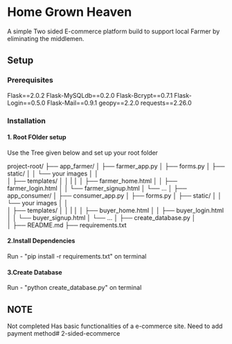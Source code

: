 # Home Grown Heaven

A simple Two sided E-commerce platform build to support local Farmer by eliminating the middlemen.

## Setup

### Prerequisites

Flask==2.0.2
Flask-MySQLdb==0.2.0
Flask-Bcrypt==0.7.1
Flask-Login==0.5.0
Flask-Mail==0.9.1
geopy==2.2.0
requests==2.26.0

### Installation

#### 1. Root FOlder setup

Use the Tree given below and set up your root folder

project-root/
├── app_farmer/
│   ├── farmer_app.py
│   ├── forms.py
│   ├── static/
│   │   └── your images
│   │       
│   ├── templates/
│   │   |
│   │   ├── farmer_home.html
│   │   ├── farmer_login.html
│   │   └── farmer_signup.html
│   └── ...
│
├── app_consumer/
│   ├── consumer_app.py
│   ├── forms.py
│   ├── static/
│   │   └── your images
│   │       
│   ├── templates/
│   │   |
│   │   ├── buyer_home.html
│   │   ├── buyer_login.html
│   │   └── buyer_signup.html
│   └── ...
│
├── create_database.py
│   
│
├── README.md
├── requirements.txt

#### 2.Install Dependencies

Run - "pip install -r requirements.txt" on terminal

#### 3.Create Database

Run - "python create_database.py" on terminal

## NOTE

Not completed
Has basic functionalities of a e-commerce site.
Need to add payment method#   2 - s i d e d - e c o m m e r c e  
 